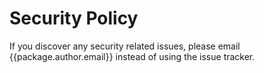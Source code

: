 # Security Policy

If you discover any security related issues, please email {{package.author.email}} instead of using the issue tracker.

